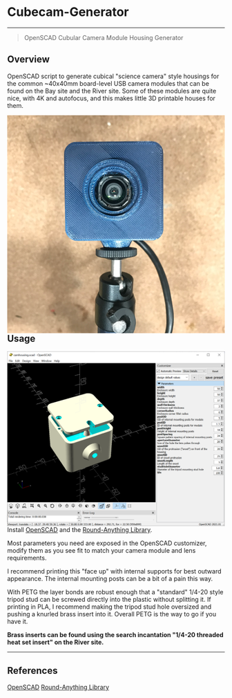 # Cubecam-Generator

---
> OpenSCAD Cubular Camera Module Housing Generator

## Overview
OpenSCAD script to generate cubical "science camera" style housings for the common ~40x40mm board-level USB camera modules that can be found on the Bay site and the River site.
Some of these modules are quite nice, with 4K and autofocus, and this makes little 3D printable houses for them.

<img src="img/example.png" align="left">


---
## Usage


<img src="img/screenshot.png" align="left">


Install [OpenSCAD](https://openscad.org) and the [Round-Anything Library](https://github.com/Irev-Dev/Round-Anything).

Most parameters you need are exposed in the OpenSCAD customizer, modify them as you see fit to match your camera module and lens requirements.

I recommend printing this "face up" with internal supports for best outward appearance. The internal mounting posts can be a bit of a pain this way.

With PETG the layer bonds are robust enough that a "standard" 1/4-20 style tripod stud can be screwed directly into the plastic without splitting it. 
If printing in PLA, I recommend making the tripod stud hole oversized and pushing a knurled brass insert into it. Overall PETG is the way to go if you have it.

**Brass inserts can be found using the search incantation "1/4-20 threaded heat set insert" on the River site.**

---
## References
[OpenSCAD](https://openscad.org/)
[Round-Anything Library](https://github.com/Irev-Dev/Round-Anything)
